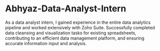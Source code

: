 # Abhyaz-Data-Analyst-Intern
As a data analyst intern, I gained experience in the entire data analytics pipeline and worked extensively with Zoho Suite. Successfully completed data cleansing and visualization tasks for existing spreadsheets, contributing to an efficient data management platform, and ensuring accurate information input and analysis. 
